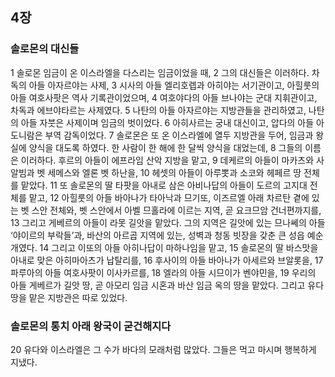 ## 4장
### 솔로몬의 대신들
1 솔로몬 임금이 온 이스라엘을 다스리는 임금이었을 때,
2 그의 대신들은 이러하다. 차독의 아들 아자르야는 사제,
3 시사의 아들 엘리호렙과 아히야는 서기관이고, 아힐룻의 아들 여호사팟은 역사 기록관이었으며,
4 여호야다의 아들 브나야는 군대 지휘관이고, 차독과 에브야타르는 사제였다.
5 나탄의 아들 아자르야는 지방관들을 관리하였고, 나탄의 아들 자붓은 사제이며 임금의 벗이었다.
6 아히사르는 궁내 대신이고, 압다의 아들 아도니람은 부역 감독이었다.
7 솔로몬은 또 온 이스라엘에 열두 지방관을 두어, 임금과 왕실에 양식을 대도록 하였다. 한 사람이 한 해에 한 달씩 양식을 대었는데,
8 그들의 이름은 이러하다. 후르의 아들이 에프라임 산악 지방을 맡고,
9 데케르의 아들이 마카츠와 사알빔과 벳 세메스와 엘론 벳 하난을,
10 헤셋의 아들이 아루뽓과 소코와 헤페르 땅 전체를 맡았다.
11 또 솔로몬의 딸 타팟을 아내로 삼은 아비나답의 아들이 도르의 고지대 전체를 맡고,
12 아힐룻의 아들 바아나가 타아낙과 므기또, 이즈르엘 아래 차르탄 곁에 있는 벳 스안 전체와, 벳 스안에서 아벨 므홀라에 이르는 지역, 곧 요크므암 건너편까지를,
13 그리고 게베르의 아들이 라못 길앗을 맡았다. 그의 지역은 길앗에 있는 므나쎄의 아들 ‘야이르의 부락들’과, 바산의 아르곱 지역에 있는, 성벽과 청동 빗장을 갖춘 큰 성읍 예순 개였다.
14 그리고 이또의 아들 아히나답이 마하나임을 맡고,
15 솔로몬의 딸 바스맛을 아내로 맞은 아히마아츠가 납탈리를,
16 후사이의 아들 바아나가 아세르와 브알롯을,
17 파루아의 아들 여호사팟이 이사카르를,
18 엘라의 아들 시므이가 벤야민을,
19 우리의 아들 게베르가 길앗 땅, 곧 아모리 임금 시혼과 바산 임금 옥의 땅을 맡았다. 그리고 유다 땅을 맡은 지방관은 따로 있었다.
### 솔로몬의 통치 아래 왕국이 굳건해지다
20 유다와 이스라엘은 그 수가 바다의 모래처럼 많았다. 그들은 먹고 마시며 행복하게 지냈다.
